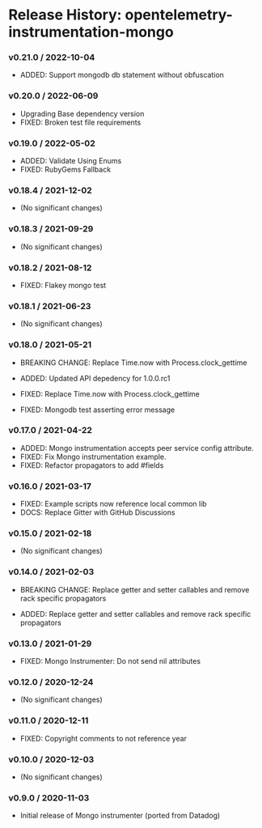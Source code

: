 # Release History: opentelemetry-instrumentation-mongo

### v0.21.0 / 2022-10-04

* ADDED: Support mongodb db statement without obfuscation 

### v0.20.0 / 2022-06-09

* Upgrading Base dependency version
* FIXED: Broken test file requirements 

### v0.19.0 / 2022-05-02

* ADDED: Validate Using Enums 
* FIXED: RubyGems Fallback 

### v0.18.4 / 2021-12-02

* (No significant changes)

### v0.18.3 / 2021-09-29

* (No significant changes)

### v0.18.2 / 2021-08-12

* FIXED: Flakey mongo test 

### v0.18.1 / 2021-06-23

* (No significant changes)

### v0.18.0 / 2021-05-21

* BREAKING CHANGE: Replace Time.now with Process.clock_gettime

* ADDED: Updated API depedency for 1.0.0.rc1
* FIXED: Replace Time.now with Process.clock_gettime
* FIXED: Mongodb test asserting error message

### v0.17.0 / 2021-04-22

* ADDED: Mongo instrumentation accepts peer service config attribute.
* FIXED: Fix Mongo instrumentation example.
* FIXED: Refactor propagators to add #fields

### v0.16.0 / 2021-03-17

* FIXED: Example scripts now reference local common lib
* DOCS: Replace Gitter with GitHub Discussions

### v0.15.0 / 2021-02-18

* (No significant changes)

### v0.14.0 / 2021-02-03

* BREAKING CHANGE: Replace getter and setter callables and remove rack specific propagators

* ADDED: Replace getter and setter callables and remove rack specific propagators

### v0.13.0 / 2021-01-29

* FIXED: Mongo Instrumenter: Do not send nil attributes

### v0.12.0 / 2020-12-24

* (No significant changes)

### v0.11.0 / 2020-12-11

* FIXED: Copyright comments to not reference year

### v0.10.0 / 2020-12-03

* (No significant changes)

### v0.9.0 / 2020-11-03

* Initial release of Mongo instrumenter (ported from Datadog)
